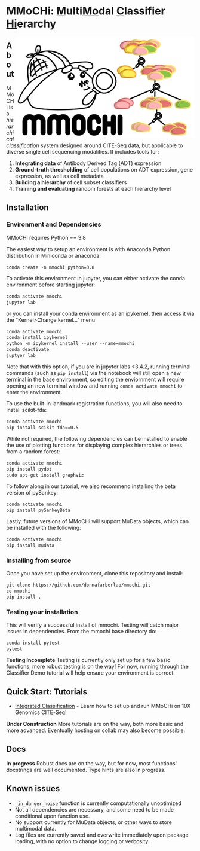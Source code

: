 # MMoCHi: <ins>M</ins>ulti<ins>Mo</ins>dal <ins>C</ins>lassifier <ins>Hi</ins>erarchy

<img align="right" src="./docs/figures/mmochi_logo.svg" width="480">

## About

MMoCHi is a <i>hierarchical classification</i> system designed around CITE-Seq data, but applicable to diverse single cell sequencing modalities. 
It includes tools for:

1. <b>Integrating data</b> of Antibody Derived Tag (ADT) expression
2. <b>Ground-truth thresholding</b> of cell populations on ADT expression, gene expression, as well as cell metadata 
3. <b>Building a hierarchy</b> of cell subset classifiers 
4. <b>Training and evaluating</b> random forests at each hierarchy level

## Installation

### Environment and Dependencies

MMoCHi requires Python == 3.8

The easiest way to setup an environment is with Anaconda Python distribution in Miniconda or anaconda:
```
conda create -n mmochi python=3.8
```
To activate this environment in jupyter, you can either activate the conda environment before starting jupyter:
```
conda activate mmochi
jupyter lab
```
or you can install your conda environment as an ipykernel, then access it via the "Kernel>Change kernel..." menu
```
conda activate mmochi
conda install ipykernel
python -m ipykernel install --user --name=mmochi
conda deactivate
juptyer lab
```
Note that with this option, if you are in jupyter labs <3.4.2, running terminal commands (such as `pip install`) via the notebook will still open a new terminal in the base environment, so editing the enviornment will require opening an new terminal window and running `conda activate mmochi` to enter the environment.

To use the built-in landmark registration functions, you will also need to install scikit-fda:
```
conda activate mmochi
pip install scikit-fda==0.5
```


While not required, the following dependencies can be installed to enable the use of plotting functions for displaying complex hierarchies or trees from a random forest:

```
conda activate mmochi
pip install pydot
sudo apt-get install graphviz
```



To follow along in our tutorial, we also recommend installing the beta version of pySankey:

```
conda activate mmochi
pip install pySankeyBeta
```

Lastly, future versions of MMoCHi will support MuData objects, which can be installed with the following:

```
conda activate mmochi
pip install mudata
```

### Installing from source
Once you have set up the environment, clone this repository and install:
```
git clone https://github.com/donnafarberlab/mmochi.git
cd mmochi
pip install .
```

### Testing your installation
This will verify a successful install of mmochi. Testing will catch major issues in dependencies. From the mmochi base
directory do:
```
conda install pytest
pytest
```
<div class="alert alert-block alert-warning">
<b>Testing Incomplete</b> Testing is currently only set up for a few basic functions, more robust testing is on the way! For now, running through the Classifier Demo tutorial will help ensure your environment is correct.
</div>

## Quick Start: Tutorials

- [Integrated Classification]('https://github.com/donnafarberlab/MMoCHi/blob/master/docs/Classifier_Demo.ipynb') - Learn how to set up and run MMoCHi on 10X Genomics CITE-Seq!

<div class="alert alert-block alert-warning">
<b>Under Construction</b> More tutorials are on the way, both more basic and more advanced. Eventually hosting on collab may also become possible.
</div>

## Docs

<div class="alert alert-block alert-danger">
<b>In progress</b> Robust docs are on the way, but for now, most functions' docstrings are well documented. Type hints are also in progress. 
</div>

## Known issues

- `_in_danger_noise` function is currently computationally unoptimized
- Not all dependencies are necessary, and some need to be made conditional upon function use.
- No support currently for MuData objects, or other ways to store multimodal data.
- Log files are currently saved and overwrite immediately upon package loading, with no option to change logging or verbosity.
